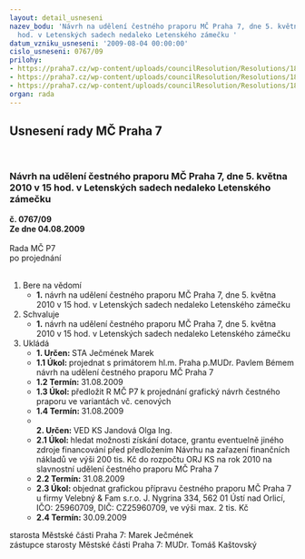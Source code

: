 ```yaml
---
layout: detail_usneseni
nazev_bodu: 'Návrh na udělení čestného praporu MČ Praha 7, dne 5. května 2010 v 15
  hod. v Letenských sadech nedaleko Letenského zámečku '
datum_vzniku_usneseni: '2009-08-04 00:00:00'
cislo_usneseni: 0767/09
prilohy:
- https://praha7.cz/wp-content/uploads/councilResolution/Resolutions/18648/38-skenovat0001.pdf
- https://praha7.cz/wp-content/uploads/councilResolution/Resolutions/18648/38-znaky.pdf
- https://praha7.cz/wp-content/uploads/councilResolution/Resolutions/18648/38-skmbt_c35209072413560.jpg
organ: rada
---
```

<div id="ucUsn_pList" class="usn">
	<span><h2>Usnesení rady MČ Praha 7 </h2>
<br></span><div class="standBody">
<span><h3>Návrh na udělení čestného praporu MČ Praha 7, dne 5. května 2010 v 15 hod. v Letenských sadech nedaleko Letenského zámečku </h3></span><div class="center">
		<strong>č. 0767/09</strong><br>
	</div>
<div class="center">
		<strong>Ze dne 04.08.2009</strong><br><br>
	</div>Rada MČ P7<br> po projednání<br><br><ol>
<li>Bere na vědomí<ul><li>
<strong>1.</strong> návrh na udělení čestného praporu MČ Praha 7, dne 5. května 2010 v 15 hod. v Letenských sadech nedaleko Letenského zámečku   </li></ul>
</li>
<li>Schvaluje<ul><li>
<strong>1.</strong> návrh na udělení čestného praporu MČ Praha 7, dne 5. května 2010 v 15 hod. v Letenských sadech nedaleko Letenského zámečku     </li></ul>
</li>
<li>Ukládá<ul>
<li>
<strong>1. Určen: </strong>STA Ječmének Marek</li>
<li>
<strong>1.1 Úkol: </strong>projednat s primátorem hl.m. Praha p.MUDr. Pavlem Bémem návrh na udělení čestného praporu MČ Praha 7</li>
<li>
<strong>1.2 Termín: </strong>31.08.2009</li>
<li>
<strong>1.3 Úkol: </strong>předložit R MČ  P7 k projednání grafický návrh čestného praporu ve variantách vč. cenových </li>
<li>
<strong>1.4 Termín: </strong>31.08.2009</li>
<li>
<strong><br>2. Určen: </strong>VED KS Jandová Olga Ing.</li>
<li>
<strong>2.1 Úkol: </strong>hledat možnosti získání dotace, grantu eventuelně jiného zdroje financování před předložením Návrhu na zařazení finančních nákladů ve výši 200 tis. Kč do rozpočtu ORJ KS na rok 2010 na slavnostní udělení čestného praporu MČ Praha 7</li>
<li>
<strong>2.2 Termín: </strong>31.08.2009</li>
<li>
<strong>2.3 Úkol: </strong>objednat grafickou přípravu čestného praporu MČ Praha 7 u firmy Velebný &amp; Fam s.r.o. J. Nygrina 334, 562 01  Ústí nad Orlicí, IČO: 25960709, DIČ: CZ25960709,  ve výši max. 2 tis. Kč</li>
<li>
<strong>2.4 Termín: </strong>30.09.2009</li>
</ul>
</li>
</ol>starosta Městské části Praha 7: Marek Ječmének<br>zástupce starosty Městské části Praha 7: MUDr. Tomáš Kaštovský 
</div>
</div>